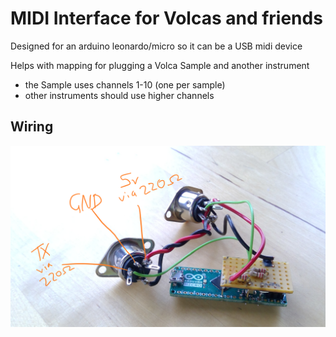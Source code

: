 MIDI Interface for Volcas and friends
=====================================


Designed for an arduino leonardo/micro so it can be a USB midi device

Helps with mapping for plugging a Volca Sample and another instrument
* the Sample uses channels 1-10 (one per sample)
* other instruments should use higher channels


Wiring
------

![Wiring Diagram](wiring.png)

